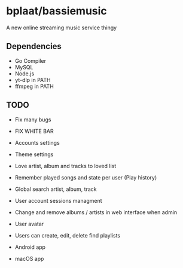 # bplaat/bassiemusic
A new online streaming music service thingy

## Dependencies
- Go Compiler
- MySQL
- Node.js
- yt-dlp in PATH
- ffmpeg in PATH

## TODO
- Fix many bugs

- FIX WHITE BAR
- Accounts settings
- Theme settings
- Love artist, album and tracks to loved list
- Remember played songs and state per user (Play history)
- Global search artist, album, track
- User account sessions managment
- Change and remove albums / artists in web interface when admin
- User avatar
- Users can create, edit, delete find playlists

- Android app
- macOS app
